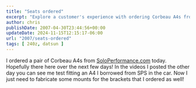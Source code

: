 ```yaml
---
title: "Seats ordered"
excerpt: "Explore a customer's experience with ordering Corbeau A4s from SoloPerformance.com, including test fits and bracket mounting."
author: chris
publishDate: 2007-04-30T23:44:56+00:00
updateDate: 2024-11-15T12:15:17-06:00
url: "2007/seats-ordered"
tags: [ 240z, datsun ]
---
```


I ordered a pair of Corbeau A4s from [SoloPerformance.com](https://www.soloperformance.com) today. Hopefully there here over the next few days! In the videos I posted the other day you can see me test fitting an A4 I borrowed from SPS in the car. Now I just need to fabricate some mounts for the brackets that I ordered as well!

